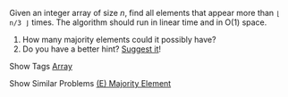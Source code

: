 Given an integer array of size _n_, find all elements that appear more than `⌊ n/3 ⌋` times. The algorithm should run in linear time and in O(1) space.

1. How many majority elements could it possibly have?
2. Do you have a better hint? [Suggest it](mailto:admin@leetcode.com?subject=Hints%20for%20Majority%20Element%20II)!

Show Tags
 [Array](/tag/array/)

Show Similar Problems
 [(E) Majority Element](/problems/majority-element/)

